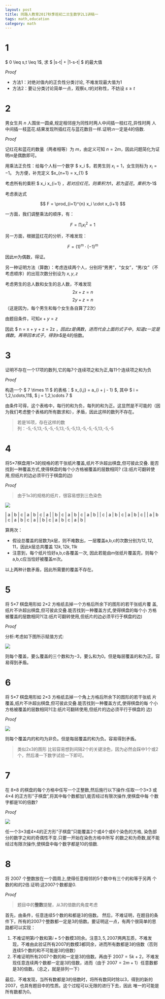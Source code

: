 ```yaml
---
layout: post
title: 同路人教育2017秋季班初二兰生数学2L1讲稿一
tags: math,education
category: math
---
```


# 1

$ 0 \leq s,t \leq 1$, 求 $ \|s-t\| + \|1-s-t\| $ 的最大值

*Proof*

* 方法1：对绝对值内的正负性分类讨论, 不难发现最大值为$1$
* 方法2：要让分类讨论简单一点，观察$s,t$的对称性，不妨设 $s \geq t$

# 2

男女生共 $n$ 人围坐一圆桌,规定相邻座为同性时两人中间插一枝红花,异性时两
人中间插一枝蓝花.结果发现所插红花与蓝花数目一样.证明:$n$一定是4的倍数.

*Proof*

记红花和蓝花的数量（两者相等）为 $m$，由定义可知 $n = 2m$，因此问题简化为证明$m$是偶数即可。

用乘法正负性：给每个人标一个数字 $ x_i $，若男生则 $x_i = 1$，女生则标为 $x_i = -1$。
为方便，补充定义 $x_{n+1} = x_{1} $

考虑所有的乘积 $ x_i x_{i+1} $，若对应红花，则乘积为$1$，若为蓝花，乘积为$-1$

考虑表达式

$$
    F = \prod_{i=1}^{n} x_i \cdot x_{i+1}
$$
    
一方面，我们调整乘法的顺序，有：

$$ 
    F = \prod_i x_i^2 = 1
$$

另一方面，根据蓝红花的分析，不难发现：

$$
    F = (1)^{m} \cdot (-1)^{m}
$$

因此$m$为偶数，得证。

另一种证明方法（算数）：考虑连续两个人，分别将“男男”，“女女”，“男/女”（不考虑顺序）的出现次数分别设为 $x,y,z$

考虑男生的总人数和女生的总人数，不难发现
$$
    2x + z = n
$$
$$
    2y + z = n
$$
（这是因为，每个男生和每个女生各自算了2次）

由题目条件，可知$x+y = z$

因此 $ n = x + y + z = 2z $，因此z是偶数，进而代会上面的式子中，知道$z$一定是偶数，再带回本式子，得到$n$是4的倍数。

# 3

证明不存在一个17项的数列,它的每7个连续项之和为正,每11个连续项之和为负

*Proof*

构造一个 $ 7 \times 11 $ 的表格：$ x_{i,j} = a_{i + j - 1} $, 其中 $ i = 1,2,\cdots,11$,  $ j = 1,2,\cdots 7 $

由条件可得，这个表格中，每行的和为负，每列的和为正。这显然是不可能的（因为我们考虑整个表格的所有数求和），矛盾，因此这样的数列不存在。

> 若是16项，存在这样的数列：-5,-5,13,-5,-5,-5,13,-5,-5,13,-5,-5,-5,13,-5,-5

# 4

将5×7棋盘用1×3的规格的若干张纸片覆盖,纸片不许超出棋盘,但可彼此交叠. 能否找到一种覆盖方式,使得棋盘的每个小方格被覆盖的层数相同?
(注:纸片可翻转使用,但纸片的边必须平行于棋盘的边) 

*Proof*

> 由于1x3的规格的纸片，很容易想到三色染色

![](https://crsando.github.io/images/2024-10-18/4_1.png)

| a | b | c | a | b | c | a |
| b | c | a | b | c | a | b | 
| c | a | b | c | a | b | c | 
| a | b | c | a | b | c | a |
| b | c | a | b | c | a | b |

算两次：
* 假设总覆盖的层数为$k$层，则不难数出，一层覆盖a,b,c的次数分别为$12,12,11$，因此$k$层总共覆盖 $12k,12k,11k$
* 注意到，每个纸片恰好a,b,c各覆盖一次, 因此若能由$m$张纸片覆盖完，则每个a,b,c应当恰好被覆盖$m$次。

以上两种计数矛盾，因此所需要的覆盖不存在。

# 5

将 5×7 棋盘用形如 2×2 方格纸去掉一个方格后所余下的图形的若干张纸片覆
盖,纸片不许超出棋盘,但可彼此交叠.能否找到一种覆盖方式,使得棋盘的每个小
方格被覆盖的层数相同?(注:纸片可翻转使用,但纸片的边必须平行于棋盘的边) 

*Proof* 

分析:考虑如下图所示赋值方式:

![](https://crsando.github.io/images/2024-10-18/5_1.png)

则每个覆盖，要么覆盖的三个数和为$-3$，要么和为$0$。但是每层覆盖的和为正。容易得到矛盾。

# 6

将 5×7 棋盘用形如 2×3 方格纸去掉一个角上方格后所余下的图形的若干张纸
片覆盖,纸片不许超出棋盘,但可彼此交叠.能否找到一种覆盖方式,使得棋盘的每
个小方格被覆盖的层数相同?(注:纸片可翻转使用,但纸片的边必须平行于棋盘的
边) 

*Proof*

![](https://crsando.github.io/images/2024-10-18/6_1.png)

则每个覆盖内的和均为非负。但是每层覆盖的和为负。容易得到矛盾。

> 类似2x3的图形 比较容易想到间隔2个的关键涂色，因为必然会踩中1个或2个，然后凑一下数字试验一下即可。

# 7

在 8×8 的棋盘的每个方格中任写一个正整数,然后施行以下操作:任取一个3×3
或4×4 的正方形”子棋盘”,将其中每个数都加1,能否经过有限次操作,使棋盘中每
个数字都是10的倍数? 

*Proof*

![](https://crsando.github.io/images/2024-10-18/7_1.png)

任一个3×3或4×4的正方形”子棋盘”只能覆盖2个或4个或6个染色的方格,
染色部分的数字之和的奇偶性不变.只要一开始在染色方格中所写
的数之和为奇数,就不能经过有限次操作,使棋盘中每个数字都是10的倍数. 

# 8

将 2007 个整数放在一个圆周上,使得任意相邻的5个数中有三个的和等于另两
个数的和的2倍.证明:这2007个数都是0.

*Proof*

> 题目中的**整数**提醒，从3的倍数的角度考虑

首先，由条件，任意连续5个数的和都是3的倍数。
然后，不难证明，在题目的条件下，所有的2007个整数都一定是$3$的倍数。要证明这一点，有两个很简单的思路都可以实现：

1. 不难证明第$i$个数和第$i+5$个数模3同余。注意$3,5,2007$两两互质，不难发现，不难由此验证所有2007的数模3都同余，进而所有数都是3的倍数（否则连续5个数的和不可能是3的倍数）
2. 不难证明所有2007个数的和一定是3的倍数。再由于 $2007=5k+2$，不难发现任意连续两个数都一定是3的倍数，进而（由于 $2007=2m+1$）任意数都是3的倍数。（总之，就是排列一下）

最后，不难发现，当所有数都是3的倍数时，将所有数同时除以3，得到的新的2007，也具有题目中的性质。这个过程可以无限的进行下去，因此
唯一的可能是所有数都为0。